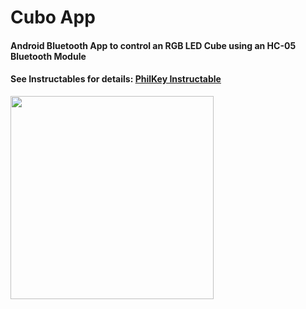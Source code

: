 # Cubo App
#### Android Bluetooth App to control an RGB LED Cube using an HC-05 Bluetooth Module
#### See Instructables for details: [PhilKey Instructable](https://www.instructables.com/id/RGB-LED-Cube-With-Bluetooth-App-AnimationCreator/)
<img src="https://i.imgur.com/NBZKV7j.jpg" width="325">
